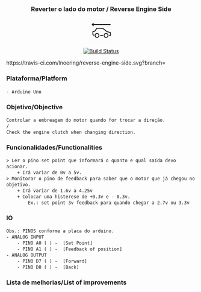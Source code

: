 <h3 align="center">Reverter o lado do motor / Reverse Engine Side</h1>
<p align="center">
    <img alt="logo-chocadeira" class="avatar rounded-2" height="60" src="/car-reversing.webp" width="60">
</p>
<p align="center">
    <a href="https://travis-ci.org/lnoering/reverse-engine-side">
        <img src="https://travis-ci.org/lnoering/reverse-engine-side.svg?branch=master" alt="Build Status">
    </a>
</p>
https://travis-ci.com/lnoering/reverse-engine-side.svg?branch=

### Plataforma/Platform
    - Arduino Uno


### Objetivo/Objective
    Controlar a embreagem do motor quando for trocar a direção.
    /
    Check the engine clutch when changing direction.


### Funcionalidades/Functionalities
    > Ler o pino set point que informará o quanto e qual saída devo acionar.
        + Irá variar de 0v a 5v.
    > Monitorar o pino de feedback para saber que o motor que já chegou no objetivo.
        + Irá variar de 1.6v a 4.25v
        + Colocar uma histerese de +0.3v e - 0.3v.
            Ex.: set point 3v feedback para quando chegar a 2.7v ou 3.3v
### IO
    Obs.: PINOS conforme a placa do arduino.
    - ANALOG INPUT
        - PINO A0 ( ) -  [Set Point]
        - PINO A1 ( ) -  [Feedback of position]
    - ANALOG OUTPUT
        - PINO D7 ( ) -  [Forward]
        - PINO D8 ( ) -  [Back]


### Lista de melhorias/List of improvements
